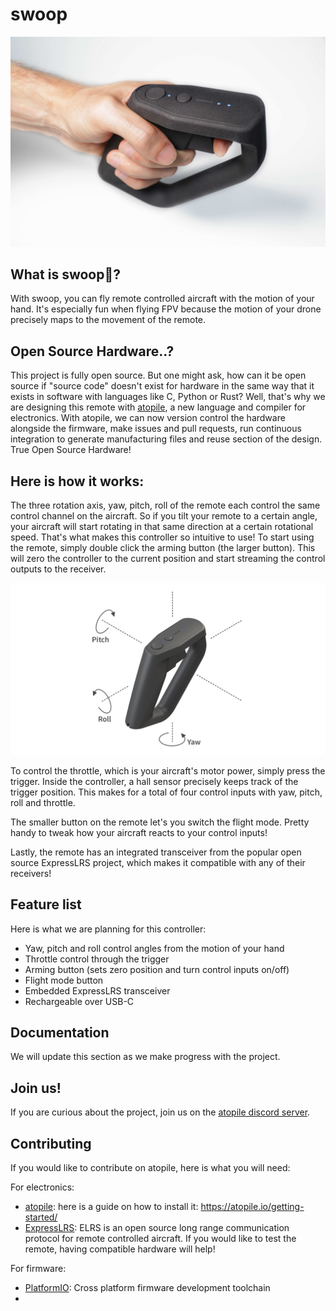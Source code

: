 # swoop

![controller and hand](docs/assets/controller_hand_V3.jpeg)

## What is swoop🛫?

With swoop, you can fly remote controlled aircraft with the motion of your hand. It's especially fun when flying FPV because the motion of your drone precisely maps to the movement of the remote.

## Open Source Hardware..?

This project is fully open source. But one might ask, how can it be open source if "source code" doesn't exist for hardware in the same way that it exists in software with languages like C, Python or Rust? Well, that's why we are designing this remote with [atopile](https://github.com/atopile/atopile), a new language and compiler for electronics. With atopile, we can now version control the hardware alongside the firmware, make issues and pull requests, run continuous integration to generate manufacturing files and reuse section of the design. True Open Source Hardware!

## Here is how it works:

The three rotation axis, yaw, pitch, roll of the remote each control the same control channel on the aircraft. So if you tilt your remote to a certain angle, your aircraft will start rotating in that same direction at a certain rotational speed. That's what makes this controller so intuitive to use! To start using the remote, simply double click the arming button (the larger button). This will zero the controller to the current position and start streaming the control outputs to the receiver.

![yaw, pitch, roll](docs/assets/VECTOR_YPR.jpg)

To control the throttle, which is your aircraft's motor power, simply press the trigger. Inside the controller, a hall sensor precisely keeps track of the trigger position. This makes for a total of four control inputs with yaw, pitch, roll and throttle.

The smaller button on the remote let's you switch the flight mode. Pretty handy to tweak how your aircraft reacts to your control inputs!

Lastly, the remote has an integrated transceiver from the popular open source ExpressLRS project, which makes it compatible with any of their receivers!

## Feature list

Here is what we are planning for this controller:

- Yaw, pitch and roll control angles from the motion of your hand
- Throttle control through the trigger
- Arming button (sets zero position and turn control inputs on/off)
- Flight mode button
- Embedded ExpressLRS transceiver
- Rechargeable over USB-C

## Documentation

We will update this section as we make progress with the project.

## Join us!

If you are curious about the project, join us on the [atopile discord server](https://discord.gg/nr5V3QRUd3).

## Contributing

If you would like to contribute on atopile, here is what you will need:

For electronics:
- [atopile](https://atopile.io): here is a guide on how to install it: https://atopile.io/getting-started/
- [ExpressLRS](https://www.expresslrs.org): ELRS is an open source long range communication protocol for remote controlled aircraft. If you would like to test the remote, having compatible hardware will help!

For firmware:
- [PlatformIO](https://platformio.org): Cross platform firmware development toolchain
- 